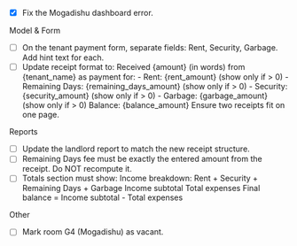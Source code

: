 - [x] Fix the Mogadishu dashboard error.

Model & Form
- [ ] On the tenant payment form, separate fields: Rent, Security, Garbage. Add hint text for each.
- [ ] Update receipt format to:
    Received {amount} (in words) from {tenant_name} as payment for:
      - Rent: {rent_amount} (show only if > 0)
      - Remaining Days: {remaining_days_amount} (show only if > 0)
      - Security: {security_amount} (show only if > 0)
      - Garbage: {garbage_amount} (show only if > 0)
    Balance: {balance_amount}
    Ensure two receipts fit on one page.

Reports
- [ ] Update the landlord report to match the new receipt structure.
- [ ] Remaining Days fee must be exactly the entered amount from the receipt. Do NOT recompute it.
- [ ] Totals section must show:
      Income breakdown: Rent + Security + Remaining Days + Garbage
      Income subtotal
      Total expenses
      Final balance = Income subtotal - Total expenses

Other
- [ ] Mark room G4 (Mogadishu) as vacant.